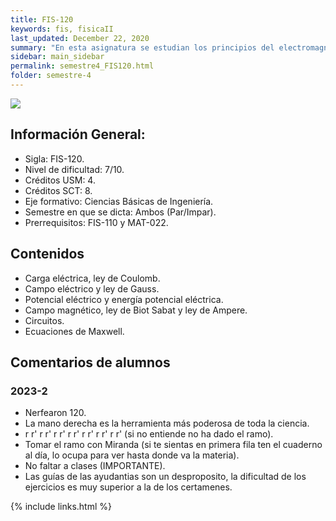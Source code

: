 ```yaml
---
title: FIS-120
keywords: fis, fisicaII
last_updated: December 22, 2020
summary: "En esta asignatura se estudian los principios del electromagnetismo clásico a nivel básico con aplicaciones relevantes a la Ingeniería. El estudiante profundiza habilidades para aplicar las leyes físicas, resolver problemas y realizar experimentos en este nivel. "
sidebar: main_sidebar
permalink: semestre4_FIS120.html
folder: semestre-4
---
```

<img id="right-img" src="{{ site.baseurl }}/images/semestre4/fisica.png">


## Información General:
- Sigla: FIS-120.
- Nivel de dificultad: 7/10.
- Créditos USM: 4.
- Créditos SCT: 8.
- Eje formativo: Ciencias Básicas de Ingeniería.
- Semestre en que se dicta: Ambos (Par/Impar).
- Prerrequisitos: FIS-110 y MAT-022.


## Contenidos

* Carga eléctrica, ley de Coulomb.
* Campo eléctrico y ley de Gauss.
* Potencial eléctrico y energía potencial eléctrica.
* Campo magnético, ley de Biot Sabat y ley de Ampere.
* Circuitos.
* Ecuaciones de Maxwell.


## Comentarios de alumnos

### 2023-2
* Nerfearon 120.
* La mano derecha es la herramienta más poderosa de toda la ciencia.
* r r' r r' r r' r r' r r' r r' r r' (si no entiende no ha dado el ramo).
* Tomar el ramo con Miranda (si te sientas en primera fila ten el cuaderno al día, lo ocupa para ver hasta donde va la materia).
* No faltar a clases (IMPORTANTE).
* Las guías de las ayudantias son un desproposito, la dificultad de los ejercicios es muy superior a la de los certamenes.



{% include links.html %}
